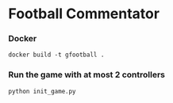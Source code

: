 # Football Commentator

### Docker

```shell
docker build -t gfootball .
```

### Run the game with at most 2 controllers

```shell
python init_game.py
```
